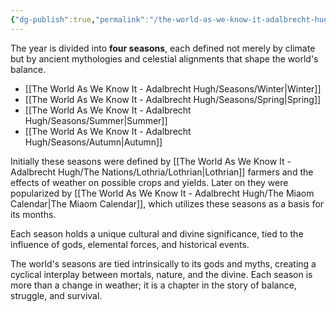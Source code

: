 ```yaml
---
{"dg-publish":true,"permalink":"/the-world-as-we-know-it-adalbrecht-hugh/seasons/seasons/"}
---
```


The year is divided into **four seasons**, each defined not merely by climate but by ancient mythologies and celestial alignments that shape the world's balance.

- [[The World As We Know It - Adalbrecht Hugh/Seasons/Winter\|Winter]]
- [[The World As We Know It - Adalbrecht Hugh/Seasons/Spring\|Spring]]
- [[The World As We Know It - Adalbrecht Hugh/Seasons/Summer\|Summer]]
- [[The World As We Know It - Adalbrecht Hugh/Seasons/Autumn\|Autumn]]

Initially these seasons were defined by [[The World As We Know It - Adalbrecht Hugh/The Nations/Lothria/Lothrian\|Lothrian]] farmers and the effects of weather on possible crops and yields. Later on they were popularized by [[The World As We Know It - Adalbrecht Hugh/The Miaom Calendar\|The Miaom Calendar]], which utilizes these seasons as a basis for its months.

Each season holds a unique cultural and divine significance, tied to the influence of gods, elemental forces, and historical events.

The world's seasons are tied intrinsically to its gods and myths, creating a cyclical interplay between mortals, nature, and the divine. Each season is more than a change in weather; it is a chapter in the story of balance, struggle, and survival.